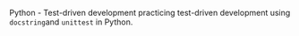 Python - Test-driven development
practicing test-driven development using `docstring`and `unittest` in Python.

